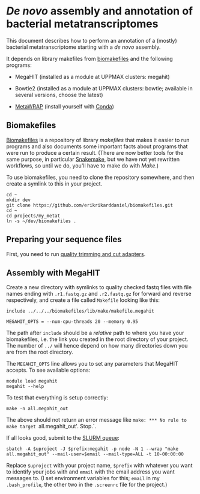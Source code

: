 # *De novo* assembly and annotation of bacterial metatranscriptomes

This document describes how to perform an annotation of a (mostly) bacterial metatranscriptome starting with a *de novo*
assembly.

It depends on library makefiles from [biomakefiles](https://github.com/erikrikarddaniel/biomakefiles) and the following
programs:

- MegaHIT (installed as a module at UPPMAX clusters: megahit)

- Bowtie2 (installed as a module at UPPMAX clusters: bowtie; available in several versions, choose the latest)

- [MetaWRAP](https://github.com/bxlab/metaWRAP) (install yourself with [Conda](https://conda.io/miniconda.html))

## Biomakefiles

[Biomakefiles](https://github.com/erikrikarddaniel/biomakefiles) is a repository of library *makefiles* that makes it
easier to run programs and also documents some important facts about programs that were run to produce a certain result.
(There are now better tools for the same purpose, in particular [Snakemake](https://pypi.org/project/snakemake/), but we
have not yet rewritten workflows, so until we do, you'll have to make do with *Make*.)

To use biomakefiles, you need to clone the repository somewhere, and then create a symlink to this in your project.

```
cd ~
mkdir dev
git clone https://github.com/erikrikarddaniel/biomakefiles.git
cd ~
cd projects/my_metat
ln -s ~/dev/biomakefiles .
```

## Preparing your sequence files

First, you need to run [quality trimming and cut adapters](quality_trim_and_cutadapt.md).

## Assembly with MegaHIT

Create a new directory with symlinks to quality checked fastq files with file names ending with `.r1.fastq.gz` and
`.r2.fastq.gz` for forward and reverse respectively, and create a file called `Makefile` looking like this:

```{make}
include ../../../biomakefiles/lib/make/makefile.megahit

MEGAHIT_OPTS = --num-cpu-threads 20 --memory 0.95
```

The path after `include` should be a *relative* path to where you have your biomakefiles, i.e. the link you created in
the root directory of your project. The number of `../` will hence depend on how many directories down you are from the
root directory.

The `MEGAHIT_OPTS` line allows you to set any parameters that MegaHIT accepts. To see available options:

```
module load megahit
megahit --help
```

To test that everything is setup correctly:

```
make -n all.megahit_out
```

The above should not return an error message like `make: *** No rule to make target `all.megahit_out'.  Stop.`.

If all looks good, submit to the [SLURM queue](http://www.uppmax.uu.se/support/user-guides/slurm-user-guide/):

```
sbatch -A $uproject -J $prefix:megahit -p node -N 1 --wrap "make all.megahit_out" --mail-user=$email --mail-type=ALL -t 10-00:00:00
```

Replace `$uproject` with your project name, `$prefix` with whatever you want to identify your jobs with and `email` 
with the email address you want messages to. (I set environment variables for this; `email` in my `.bash_profile`, the
other two in the `.screenrc` file for the project.)
